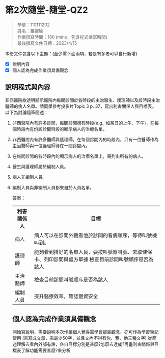 # 第2次隨堂-隨堂-QZ2

>學號：110111202
><br />
>姓名：羅婉瑜
><br />
>作業撰寫時間：180 (mins，包含程式撰寫時間)
><br />
>最後撰寫文件日期：2023/4/15
>

本份文件包含以下主題：(至少需下面兩項，若是有多者可以自行新增)
- [x] 說明內容
- [x] 個人認為完成作業須具備觀念

## 說明程式與內容

非西醫院欲透明顯示醫院內每間診間於各時段的主治醫生、護理師以及該時段主治醫師的病人名單。請同學參考投影片Topic 3 p. 37，寫出利害關係人與目標表。以下為討論隨筆簡述：

1. 非西醫院內有許多診間，每間診間擁有時段(e.g., 如某日的上午、下午)，在每個時段內有份該診間時段的顯示病人的治療名單。
2. 非西醫院內有許多醫師與護理師。在每個診間內的時段內，只有一位醫師作為主治醫師與一位護理師待在一間診間內。
3. 在每間診間的各時段內的顯示病人的治療名單上，需列出所有的病人。
4. 醫生與護理師屬於編制人員。
5. 病人非編制人員。
6. 編制人員與非編制人員都來自於人員名單。

    答案：
    <table>
        <tr>
            <th>利害關係人</th>
            <th>目標</th>
        </tr>
        <tr>
            <td>病人<br></td>
            <td>病人可以在診間外觀看他於診間的看病順序，等待叫號機叫到。
            </td>
        </tr>
        <tr>
            <td>護理師</td>
            <td>能夠看到掛好的名單人員，要按叫號器叫號、索取健保卡、列印診間與處方單據
                檢查目前診間叫號順序是否為該人 </td>
        </tr>
        <tr>
            <td>主治醫師</td>
            <td>檢查目前診間叫號順序是否為該人
            </td>
        </tr>
        <tr>
            <td>編制人員</td>
            <td>提升醫療效率，確認個資安全
            </td>
        </tr>
                    

</table>


## 個人認為完成作業須具備觀念

開始寫說明，需要說明本次作業個人覺得需學會那些觀念，亦可作為學習筆記使用 (需寫成文章，需最少50字，並且文內不得有你、我、他三種文字)
從簡述理解去看內外部有誰，各自目標分別是甚麼?怎麼去達成?再畫利害關係與目標表了解功能需要甚麼?來分析